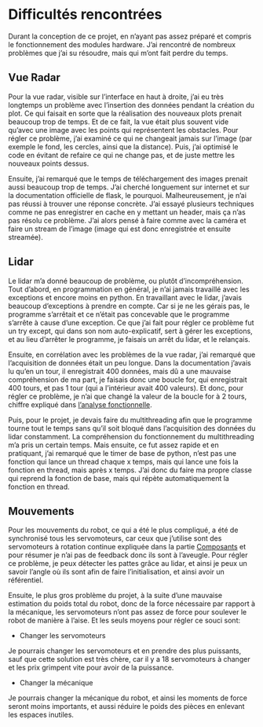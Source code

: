 # Difficultés rencontrées

Durant la conception de ce projet, en n’ayant pas assez préparé et compris le fonctionnement des modules hardware. J’ai rencontré de nombreux problèmes que j’ai su résoudre, mais qui m’ont fait perdre du temps.

## Vue Radar

Pour la vue radar, visible sur l’interface en haut à droite, j’ai eu très longtemps un problème avec l’insertion des données pendant la création du plot. Ce qui faisait en sorte que la réalisation des nouveaux plots prenait beaucoup trop de temps. Et de ce fait, la vue était plus souvent vide qu’avec une image avec les points qui représentent les obstacles. Pour régler ce problème, j’ai examiné ce qui ne changeait jamais sur l’image (par exemple le fond, les cercles, ainsi que la distance). Puis, j’ai optimisé le code en évitant de refaire ce qui ne change pas, et de juste mettre les nouveaux points dessus.

Ensuite, j’ai remarqué que le temps de téléchargement des images prenait aussi beaucoup trop de temps. J’ai cherché longuement sur internet et sur la documentation officielle de flask, le pourquoi. Malheureusement, je n’ai pas réussi à trouver une réponse concrète. J’ai essayé plusieurs techniques comme ne pas enregistrer en cache en y mettant un header, mais ça n’as pas résolu ce problème. J’ai alors pensé à faire comme avec la caméra et faire un stream de l’image (image qui est donc enregistrée et ensuite streamée). 


## Lidar

Le lidar m’a donné beaucoup de problème, ou plutôt d’incompréhension. Tout d’abord, en programmation en général, je n’ai jamais travaillé avec les exceptions et encore moins en python. En travaillant avec le lidar, j’avais beaucoup d’exceptions à prendre en compte. Car si je ne les gérais pas, le programme s’arrêtait et ce n’était pas concevable que le programme s’arrête à cause d’une exception. Ce que j’ai fait pour régler ce problème fut un try except, qui dans son nom auto-explicatif, sert à gérer les exceptions, et au lieu d’arrêter le programme, je faisais un arrêt du lidar, et le relançais.

Ensuite, en corrélation avec les problèmes de la vue radar, j’ai remarqué que l’acquisition de données était un peu longue. Dans la documentation j’avais lu qu’en un tour, il enregistrait 400 données, mais dû a une mauvaise compréhension de ma part, je faisais donc une boucle for, qui enregistrait 400 tours, et pas 1 tour (qui a l’intérieur avait 400 valeurs). Et donc, pour régler ce problème, je n’ai que changé la valeur de la boucle for à 2 tours, chiffre expliqué dans <a href="../Fonctionalite">l’analyse fonctionnelle</a>.

Puis, pour le projet, je devais faire du multithreading afin que le programme tourne tout le temps sans qu’il soit bloqué dans l’acquisition des données du lidar constamment. La compréhension du fonctionnement du multithreading m’a pris un certain temps. Mais ensuite, ce fut assez rapide et en pratiquant, j’ai remarqué que le timer de base de python, n’est pas une fonction qui lance un thread chaque x temps, mais qui lance une fois la fonction en thread, mais après x temps. J’ai donc du faire ma propre classe qui reprend la fonction de base, mais qui répète automatiquement la fonction en thread.

## Mouvements

Pour les mouvements du robot, ce qui a été le plus compliqué, a été de synchronisé tous les servomoteurs, car ceux que j’utilise sont des servomoteurs à rotation continue expliquée dans la partie <a href="../Composants">Composants</a> et pour résumer je n’ai pas de feedback donc ils sont à l’aveugle. Pour régler ce problème, je peux détecter les pattes grâce au lidar, et ainsi je peux un savoir l’angle où ils sont afin de faire l’initialisation, et ainsi avoir un référentiel.

Ensuite, le plus gros problème du projet, à la suite d’une mauvaise estimation du poids total du robot, donc de la force nécessaire par rapport à la mécanique, les servomoteurs n’ont pas assez de force pour soulever le robot de manière à l’aise. Et les seuls moyens pour régler ce souci sont:

- Changer les servomoteurs

Je pourrais changer les servomoteurs et en prendre des plus puissants, sauf que cette solution est très chère, car il y a 18 servomoteurs à changer et les prix grimpent vite pour avoir de la puissance.

- Changer la mécanique

Je pourrais changer la mécanique du robot, et ainsi les moments de force seront moins importants, et aussi réduire le poids des pièces en enlevant les espaces inutiles.